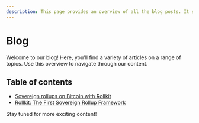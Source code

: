 ```yaml
---
description: This page provides an overview of all the blog posts. It serves as a central hub for all the blog content.
---
```


# Blog

Welcome to our blog! Here, you'll find a variety of articles on a range of topics. Use this overview to navigate through our content.

## Table of contents

- [Sovereign rollups on Bitcoin with Rollkit](/blog/sovereign-rollups-on-bitcoin.md)
- [Rollkit: The First Sovereign Rollup Framework](/blog/rollkit-the-first-sovereign-rollup-framework.md)

Stay tuned for more exciting content!
